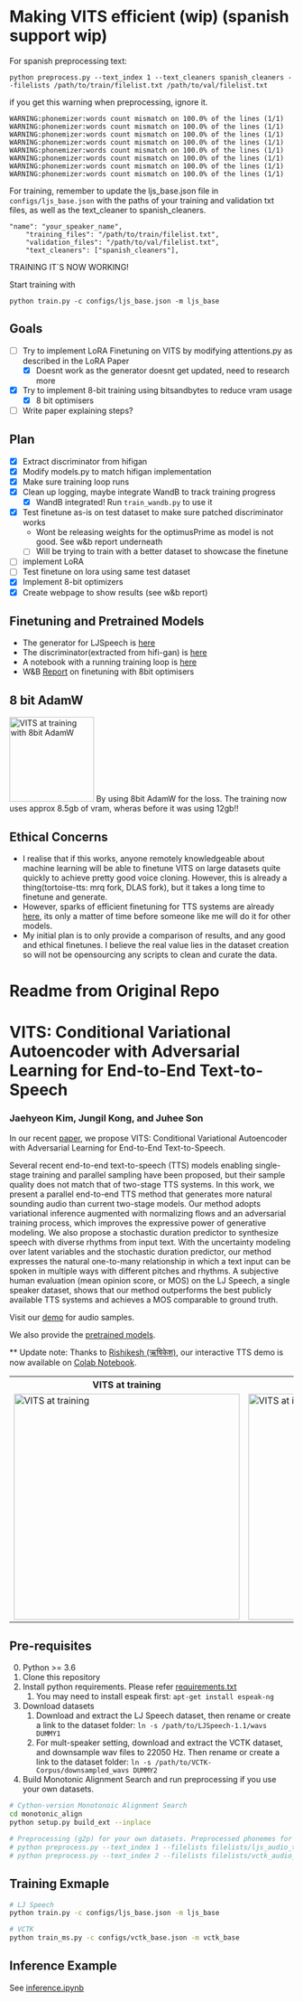 # Making VITS efficient (wip) (spanish support wip)

For spanish preprocessing text:
```
python preprocess.py --text_index 1 --text_cleaners spanish_cleaners --filelists /path/to/train/filelist.txt /path/to/val/filelist.txt 
```
if you get this warning when preprocessing, ignore it. 
```
WARNING:phonemizer:words count mismatch on 100.0% of the lines (1/1)
WARNING:phonemizer:words count mismatch on 100.0% of the lines (1/1)
WARNING:phonemizer:words count mismatch on 100.0% of the lines (1/1)
WARNING:phonemizer:words count mismatch on 100.0% of the lines (1/1)
WARNING:phonemizer:words count mismatch on 100.0% of the lines (1/1)
WARNING:phonemizer:words count mismatch on 100.0% of the lines (1/1)
WARNING:phonemizer:words count mismatch on 100.0% of the lines (1/1)
WARNING:phonemizer:words count mismatch on 100.0% of the lines (1/1)
```


For training, remember to update the ljs_base.json file in ```configs/ljs_base.json``` with the paths of your training and validation txt files, as well as the text_cleaner to spanish_cleaners.

```
"name": "your_speaker_name",
    "training_files": "/path/to/train/filelist.txt",
    "validation_files": "/path/to/val/filelist.txt",
    "text_cleaners": ["spanish_cleaners"],
```

TRAINING IT´S NOW WORKING! 

Start training with
```
python train.py -c configs/ljs_base.json -m ljs_base
```
## Goals
 - [ ] Try to implement LoRA Finetuning on VITS by modifying attentions.py as described in the LoRA Paper
   - [x] Doesnt work as the generator doesnt get updated, need to research more
 - [x] Try to implement 8-bit training using bitsandbytes to reduce vram usage
   - [x] 8 bit optimisers
 - [ ] Write paper explaining steps?

## Plan
 - [x] Extract discriminator from hifigan
 - [x] Modify models.py to match hifigan implementation
 - [x] Make sure training loop runs
 - [x] Clean up logging, maybe integrate WandB to track training progress
   - [x] WandB integrated! Run ```train_wandb.py``` to use it 
 - [x] Test finetune as-is on test dataset to make sure patched discriminator works
   - Wont be releasing weights for the optimusPrime as model is not good. See w&b report underneath
   - [ ] Will be trying to train with a better dataset to showcase the finetune
 - [ ] implement LoRA
 - [ ] Test finetune on lora using same test dataset
 - [x] Implement 8-bit optimizers
 - [x] Create webpage to show results (see w&b report)

## Finetuning and Pretrained Models
 - The generator for LJSpeech is [here](https://drive.google.com/file/d/1T-u3OV49W6Lv3bDxh-EA63ALZKHqyy0t/view?usp=share_link)
 - The discriminator(extracted from hifi-gan) is [here](https://drive.google.com/file/d/118ffn807Eqlu891qbNRQP7O9E0-aMPxM/view?usp=share_link)
 - A notebook with a running training loop is [here](https://colab.research.google.com/drive/1rtbhcfxwRRHPkFJT_u7M_slo8_s_PYcK?usp=sharing)
 - W&B [Report](https://api.wandb.ai/links/nivibilla/q1ncpudm) on finetuning with 8bit optimisers

## 8 bit AdamW
<img src="resources/bitsandbytes.png" alt="VITS at training with 8bit AdamW" height="150">
By using 8bit AdamW for the loss. The training now uses approx 8.5gb of vram, wheras before it was using 12gb!!

## Ethical Concerns
 - I realise that if this works, anyone remotely knowledgeable about machine learning will be able to finetune VITS on large datasets quite quickly to achieve pretty good voice cloning. However, this is already a thing(tortoise-tts: mrq fork, DLAS fork), but it takes a long time to finetune and generate. 
 - However, sparks of efficient finetuning for TTS systems are already [here](https://paperswithcode.com/paper/evaluating-parameter-efficient-transfer), its only a matter of time before someone like me will do it for other models.
 - My initial plan is to only provide a comparison of results, and any good and ethical finetunes. I believe the real value lies in the dataset creation so will not be opensourcing any scripts to clean and curate the data.

# Readme from Original Repo

# VITS: Conditional Variational Autoencoder with Adversarial Learning for End-to-End Text-to-Speech

### Jaehyeon Kim, Jungil Kong, and Juhee Son

In our recent [paper](https://arxiv.org/abs/2106.06103), we propose VITS: Conditional Variational Autoencoder with Adversarial Learning for End-to-End Text-to-Speech.

Several recent end-to-end text-to-speech (TTS) models enabling single-stage training and parallel sampling have been proposed, but their sample quality does not match that of two-stage TTS systems. In this work, we present a parallel end-to-end TTS method that generates more natural sounding audio than current two-stage models. Our method adopts variational inference augmented with normalizing flows and an adversarial training process, which improves the expressive power of generative modeling. We also propose a stochastic duration predictor to synthesize speech with diverse rhythms from input text. With the uncertainty modeling over latent variables and the stochastic duration predictor, our method expresses the natural one-to-many relationship in which a text input can be spoken in multiple ways with different pitches and rhythms. A subjective human evaluation (mean opinion score, or MOS) on the LJ Speech, a single speaker dataset, shows that our method outperforms the best publicly available TTS systems and achieves a MOS comparable to ground truth.

Visit our [demo](https://jaywalnut310.github.io/vits-demo/index.html) for audio samples.

We also provide the [pretrained models](https://drive.google.com/drive/folders/1ksarh-cJf3F5eKJjLVWY0X1j1qsQqiS2?usp=sharing).

** Update note: Thanks to [Rishikesh (ऋषिकेश)](https://github.com/jaywalnut310/vits/issues/1), our interactive TTS demo is now available on [Colab Notebook](https://colab.research.google.com/drive/1CO61pZizDj7en71NQG_aqqKdGaA_SaBf?usp=sharing).

<table style="width:100%">
  <tr>
    <th>VITS at training</th>
    <th>VITS at inference</th>
  </tr>
  <tr>
    <td><img src="resources/fig_1a.png" alt="VITS at training" height="400"></td>
    <td><img src="resources/fig_1b.png" alt="VITS at inference" height="400"></td>
  </tr>
</table>


## Pre-requisites
0. Python >= 3.6
0. Clone this repository
0. Install python requirements. Please refer [requirements.txt](requirements.txt)
    1. You may need to install espeak first: `apt-get install espeak-ng`
0. Download datasets
    1. Download and extract the LJ Speech dataset, then rename or create a link to the dataset folder: `ln -s /path/to/LJSpeech-1.1/wavs DUMMY1`
    1. For mult-speaker setting, download and extract the VCTK dataset, and downsample wav files to 22050 Hz. Then rename or create a link to the dataset folder: `ln -s /path/to/VCTK-Corpus/downsampled_wavs DUMMY2`
0. Build Monotonic Alignment Search and run preprocessing if you use your own datasets.
```sh
# Cython-version Monotonoic Alignment Search
cd monotonic_align
python setup.py build_ext --inplace

# Preprocessing (g2p) for your own datasets. Preprocessed phonemes for LJ Speech and VCTK have been already provided.
# python preprocess.py --text_index 1 --filelists filelists/ljs_audio_text_train_filelist.txt filelists/ljs_audio_text_val_filelist.txt filelists/ljs_audio_text_test_filelist.txt 
# python preprocess.py --text_index 2 --filelists filelists/vctk_audio_sid_text_train_filelist.txt filelists/vctk_audio_sid_text_val_filelist.txt filelists/vctk_audio_sid_text_test_filelist.txt
```


## Training Exmaple
```sh
# LJ Speech
python train.py -c configs/ljs_base.json -m ljs_base

# VCTK
python train_ms.py -c configs/vctk_base.json -m vctk_base
```


## Inference Example
See [inference.ipynb](inference.ipynb)

